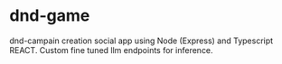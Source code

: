 # dnd-game
dnd-campain creation social app using Node (Express) and Typescript REACT. Custom fine tuned llm endpoints for inference.

